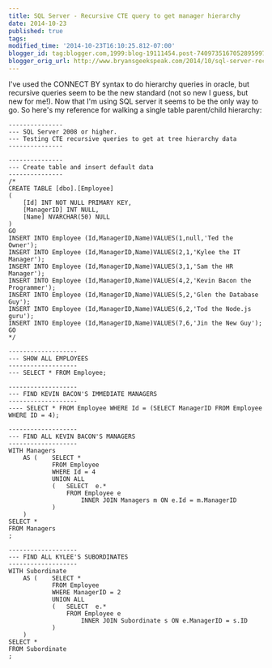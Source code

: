 ```yaml
---
title: SQL Server - Recursive CTE query to get manager hierarchy
date: 2014-10-23
published: true
tags: 
modified_time: '2014-10-23T16:10:25.812-07:00'
blogger_id: tag:blogger.com,1999:blog-19111454.post-7409735167052895997
blogger_orig_url: http://www.bryansgeekspeak.com/2014/10/sql-server-recursive-cte-query-to-get.html
---
```


I've used the CONNECT BY syntax to do hierarchy queries in oracle, but recursive queries seem to be the new standard (not so new I guess, but new for me!).  Now that I'm using SQL server it seems to be the only way to go.  So here's my reference for walking a single table parent/child hierarchy:  

```
---------------
--- SQL Server 2008 or higher.
--- Testing CTE recursive queries to get at tree hierarchy data
---------------

---------------
--- Create table and insert default data
---------------
/*
CREATE TABLE [dbo].[Employee]
(
	[Id] INT NOT NULL PRIMARY KEY, 
    [ManagerID] INT NULL, 
    [Name] NVARCHAR(50) NULL
)
GO
INSERT INTO Employee (Id,ManagerID,Name)VALUES(1,null,'Ted the Owner');
INSERT INTO Employee (Id,ManagerID,Name)VALUES(2,1,'Kylee the IT Manager');
INSERT INTO Employee (Id,ManagerID,Name)VALUES(3,1,'Sam the HR Manager');
INSERT INTO Employee (Id,ManagerID,Name)VALUES(4,2,'Kevin Bacon the Programmer');
INSERT INTO Employee (Id,ManagerID,Name)VALUES(5,2,'Glen the Database Guy');
INSERT INTO Employee (Id,ManagerID,Name)VALUES(6,2,'Tod the Node.js guru');
INSERT INTO Employee (Id,ManagerID,Name)VALUES(7,6,'Jin the New Guy');
GO
*/

-------------------
--- SHOW ALL EMPLOYEES
-------------------
--- SELECT * FROM Employee;

-------------------
--- FIND KEVIN BACON'S IMMEDIATE MANAGERS
-------------------
---- SELECT * FROM Employee WHERE Id = (SELECT ManagerID FROM Employee WHERE ID = 4);

-------------------
--- FIND ALL KEVIN BACON'S MANAGERS
-------------------
WITH Managers
	AS (	SELECT *
			FROM Employee 
			WHERE Id = 4
			UNION ALL
			(	SELECT	e.*
				FROM Employee e
					INNER JOIN Managers m ON e.Id = m.ManagerID
			)
	)
SELECT *
FROM Managers 
;

-------------------
--- FIND ALL KYLEE'S SUBORDINATES
-------------------
WITH Subordinate
	AS (	SELECT *
			FROM Employee
			WHERE ManagerID = 2
			UNION ALL
			(	SELECT	e.*
				FROM Employee e
					INNER JOIN Subordinate s ON e.ManagerID = s.ID
			)
	)
SELECT *
FROM Subordinate 
;


```
